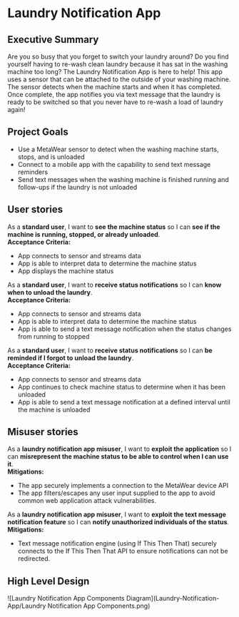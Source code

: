 # Laundry Notification App

## Executive Summary
Are you so busy that you forget to switch your laundry around?  Do you find yourself having to re-wash clean laundry because it has sat in the washing machine too long?  The Laundry Notification App is here to help!  This app uses a sensor that can be attached to the outside of your washing machine.  The sensor detects when the machine starts and when it has completed.  Once complete, the app notifies you via text message that the laundry is ready to be switched so that you never have to re-wash a load of laundry again!

## Project Goals
* Use a MetaWear sensor to detect when the washing machine starts, stops, and is unloaded
* Connect to a mobile app with the capability to send text message reminders
* Send text messages when the washing machine is finished running and follow-ups if the laundry is not unloaded

## User stories
As a **standard user**, I want to **see the machine status** so I can **see if the machine is running, stopped, or already unloaded**.  
**Acceptance Criteria:**
* App connects to sensor and streams data
* App is able to interpret data to determine the machine status
* App displays the machine status

As a **standard user**, I want to **receive status notifications** so I can **know when to unload the laundry**.  
**Acceptance Criteria:**
* App connects to sensor and streams data
* App is able to interpret data to determine the machine status
* App is able to send a text message notification when the status changes from running to stopped

As a **standard user**, I want to **receive status notifications** so I can **be reminded if I forgot to unload the laundry**.  
**Acceptance Criteria:**
* App connects to sensor and streams data
* App continues to check machine status to determine when it has been unloaded
* App is able to send a text message notification at a defined interval until the machine is unloaded

## Misuser stories
As a **laundry notification app misuser**, I want to **exploit the application** so I can **misrepresent the machine status to be able to control when I can use it**.  
**Mitigations:**  
* The app securely implements a connection to the MetaWear device API
* The app filters/escapes any user input supplied to the app to avoid common web application attack vulnerabilities.

As a **laundry notification app misuser**, I want to **exploit the text message notification feature** so I can **notify unauthorized individuals of the status**.  
**Mitigations:**  
* Text message notification engine (using If This Then That) securely connects to the If This Then That API to ensure notifications can not be redirected.

## High Level Design
![Laundry Notification App Components Diagram](Laundry-Notification-App/Laundry Notification App Components.png)
